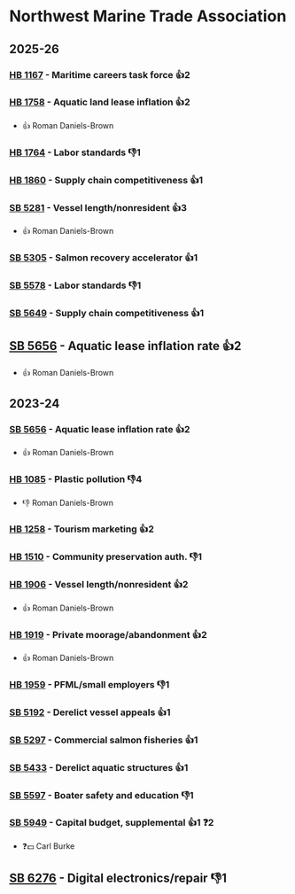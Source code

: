 # Northwest Marine Trade Association
## 2025-26

### [HB 1167](/bill/2025-26/hb/1167/) - Maritime careers task force 👍2  

### [HB 1758](/bill/2025-26/hb/1758/) - Aquatic land lease inflation 👍2  
* 👍 Roman Daniels-Brown

### [HB 1764](/bill/2025-26/hb/1764/) - Labor standards  👎1 

### [HB 1860](/bill/2025-26/hb/1860/) - Supply chain competitiveness 👍1  

### [SB 5281](/bill/2025-26/sb/5281/) - Vessel length/nonresident 👍3  
* 👍 Roman Daniels-Brown

### [SB 5305](/bill/2025-26/sb/5305/) - Salmon recovery accelerator 👍1  

### [SB 5578](/bill/2025-26/sb/5578/) - Labor standards  👎1 

### [SB 5649](/bill/2025-26/sb/5649/) - Supply chain competitiveness 👍1  

## [SB 5656](/bill/2025-26/sb/5656/) - Aquatic lease inflation rate 👍2  
* 👍 Roman Daniels-Brown

## 2023-24

### [SB 5656](/bill/2023-24/sb/5656/) - Aquatic lease inflation rate 👍2  
* 👍 Roman Daniels-Brown

### [HB 1085](/bill/2023-24/hb/1085/) - Plastic pollution  👎4 
* 👎 Roman Daniels-Brown

### [HB 1258](/bill/2023-24/hb/1258/) - Tourism marketing 👍2  

### [HB 1510](/bill/2023-24/hb/1510/) - Community preservation auth.  👎1 

### [HB 1906](/bill/2023-24/hb/1906/) - Vessel length/nonresident 👍2  
* 👍 Roman Daniels-Brown

### [HB 1919](/bill/2023-24/hb/1919/) - Private moorage/abandonment 👍2  
* 👍 Roman Daniels-Brown

### [HB 1959](/bill/2023-24/hb/1959/) - PFML/small employers  👎1 

### [SB 5192](/bill/2023-24/sb/5192/) - Derelict vessel appeals 👍1  

### [SB 5297](/bill/2023-24/sb/5297/) - Commercial salmon fisheries 👍1  

### [SB 5433](/bill/2023-24/sb/5433/) - Derelict aquatic structures 👍1  

### [SB 5597](/bill/2023-24/sb/5597/) - Boater safety and education  👎1 

### [SB 5949](/bill/2023-24/sb/5949/) - Capital budget, supplemental 👍1  ❓2
* ❓💵 Carl Burke

## [SB 6276](/bill/2023-24/sb/6276/) - Digital electronics/repair  👎1 
